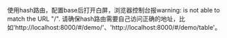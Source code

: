 使用hash路由，配置base后打开白屏，浏览器控制台报warning: <Router basename="/demo"> is not able to match the URL "/". 请确保hash路由需要自己访问正确的地址，比如'http://localhost:8000/#/demo/'、'http://localhost:8000/#/demo/table'。
